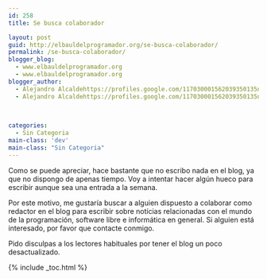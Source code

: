 ```yaml
---
id: 258
title: Se busca colaborador

layout: post
guid: http://elbauldelprogramador.org/se-busca-colaborador/
permalink: /se-busca-colaborador/
blogger_blog:
  - www.elbauldelprogramador.org
  - www.elbauldelprogramador.org
blogger_author:
  - Alejandro Alcaldehttps://profiles.google.com/117030001562039350135noreply@blogger.com
  - Alejandro Alcaldehttps://profiles.google.com/117030001562039350135noreply@blogger.com

  
  
categories:
  - Sin Categoria
main-class: 'dev'
main-class: "Sin Categoria"
---
```

Como se puede apreciar, hace bastante que no escribo nada en el blog, ya que no dispongo de apenas tiempo. Voy a intentar hacer algún hueco para escribir aunque sea una entrada a la semana.

Por este motivo, me gustaría buscar a alguien dispuesto a colaborar como redactor en el blog para escribir sobre notícias relacionadas con el mundo de la programación, software libre e informática en general. Si alguien está interesado, por favor que contacte conmigo.

Pido disculpas a los lectores habituales por tener el blog un poco desactualizado.



{% include _toc.html %}
